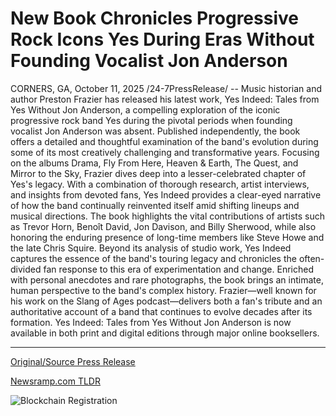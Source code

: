 # New Book Chronicles Progressive Rock Icons Yes During Eras Without Founding Vocalist Jon Anderson

CORNERS, GA, October 11, 2025 /24-7PressRelease/ -- Music historian and author Preston Frazier has released his latest work, Yes Indeed: Tales from Yes Without Jon Anderson, a compelling exploration of the iconic progressive rock band Yes during the pivotal periods when founding vocalist Jon Anderson was absent. Published independently, the book offers a detailed and thoughtful examination of the band's evolution during some of its most creatively challenging and transformative years.  Focusing on the albums Drama, Fly From Here, Heaven & Earth, The Quest, and Mirror to the Sky, Frazier dives deep into a lesser-celebrated chapter of Yes's legacy. With a combination of thorough research, artist interviews, and insights from devoted fans, Yes Indeed provides a clear-eyed narrative of how the band continually reinvented itself amid shifting lineups and musical directions.  The book highlights the vital contributions of artists such as Trevor Horn, Benoît David, Jon Davison, and Billy Sherwood, while also honoring the enduring presence of long-time members like Steve Howe and the late Chris Squire. Beyond its analysis of studio work, Yes Indeed captures the essence of the band's touring legacy and chronicles the often-divided fan response to this era of experimentation and change.  Enriched with personal anecdotes and rare photographs, the book brings an intimate, human perspective to the band's complex history. Frazier—well known for his work on the Slang of Ages podcast—delivers both a fan's tribute and an authoritative account of a band that continues to evolve decades after its formation.  Yes Indeed: Tales from Yes Without Jon Anderson is now available in both print and digital editions through major online booksellers. 

---

[Original/Source Press Release](https://www.24-7pressrelease.com/press-release/527609/new-book-chronicles-progressive-rock-icons-yes-during-eras-without-founding-vocalist-jon-anderson)
                    

[Newsramp.com TLDR](https://newsramp.com/curated-news/new-book-explores-yes-s-evolution-without-jon-anderson/7acc5006a9d1e6a25b38baf75c8f4703) 

 

 



![Blockchain Registration](https://cdn.newsramp.app/24-7PressRelease/qrcode/2510/11/urgelt7v.webp)